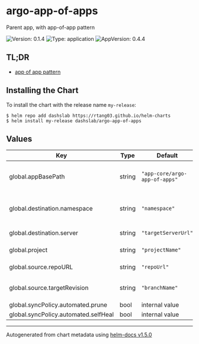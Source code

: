 # argo-app-of-apps

Parent app, with app-of-app pattern

![Version: 0.1.4](https://img.shields.io/badge/Version-0.1.4-informational?style=flat-square) ![Type: application](https://img.shields.io/badge/Type-application-informational?style=flat-square) ![AppVersion: 0.4.4](https://img.shields.io/badge/AppVersion-0.4.4-informational?style=flat-square)

## TL;DR

- [app of app pattern](https://argo-cd.readthedocs.io/en/stable/operator-manual/cluster-bootstrapping/)

## Installing the Chart

To install the chart with the release name `my-release`:

```console
$ helm repo add dashslab https://rtang03.github.io/helm-charts
$ helm install my-release dashslab/argo-app-of-apps
```

## Values

| Key | Type | Default | Description |
|-----|------|---------|-------------|
| global.appBasePath | string | `"app-core/argo-app-of-apps"` | base path to the application charts |
| global.destination.namespace | string | `"namespace"` | namespace of this App-of-Apps |
| global.destination.server | string | `"targetServerUrl"` | installation target |
| global.project | string | `"projectName"` | project name |
| global.source.repoURL | string | `"repoUrl"` | url of git source |
| global.source.targetRevision | string | `"branchName"` | branch name of git source |
| global.syncPolicy.automated.prune | bool | internal value | Fixture |
| global.syncPolicy.automated.selfHeal | bool | internal value | Fixture |

----------------------------------------------
Autogenerated from chart metadata using [helm-docs v1.5.0](https://github.com/norwoodj/helm-docs/releases/v1.5.0)
